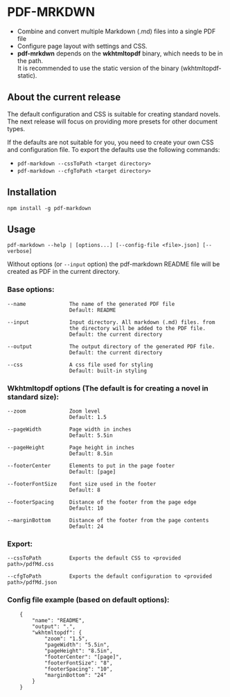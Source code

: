 
# PDF-MRKDWN

* Combine and convert multiple Markdown (.md) files into a single PDF file
* Configure page layout with settings and CSS.
* **pdf-mrkdwn** depends on the **wkhtmltopdf** binary, which needs to be in the path. \
  It is recommended to use the static version of the binary (wkhtmltopdf-static).

## About the current release

The default configuration and CSS is suitable for creating standard novels. The next release will focus on providing more presets for other document types.

If the defaults are not suitable for you, you need to create your own CSS and configuration file. To export the defaults use the following commands:

* `pdf-markdown --cssToPath <target directory>`
* `pdf-markdown --cfgToPath <target directory>`

## Installation

`npm install -g pdf-markdown`

## Usage

`pdf-markdown --help | [options...] [--config-file <file>.json] [--verbose]`

Without options (or `--input` option) the pdf-markdown README file will be created as PDF in the current directory.

### Base options:

```
--name              The name of the generated PDF file
                    Default: README

--input             Input directory. All markdown (.md) files. from
                    the directory will be added to the PDF file.
                    Default: the current directory

--output            The output directory of the generated PDF file.
                    Default: the current directory

--css               A css file used for styling
                    Default: built-in styling
```

### Wkhtmltopdf options (The default is for creating a novel in standard size):

```
--zoom              Zoom level
                    Default: 1.5

--pageWidth         Page width in inches
                    Default: 5.5in
    
--pageHeight        Page height in inches
                    Default: 8.5in

--footerCenter      Elements to put in the page footer
                    Default: [page]

--footerFontSize    Font size used in the footer
                    Default: 8

--footerSpacing     Distance of the footer from the page edge
                    Default: 10                    

--marginBottom      Distance of the footer from the page contents
                    Default: 24
```

### Export:

```
--cssToPath         Exports the default CSS to <provided path>/pdfMd.css

--cfgToPath         Exports the default configuration to <provided path>/pdfMd.json
```

### Config file example (based on default options):

```
    {
        "name": "README",
        "output": ".",
        "wkhtmltopdf": {
            "zoom": "1.5",
            "pageWidth": "5.5in",
            "pageHeight": "8.5in",
            "footerCenter": "[page]",
            "footerFontSize": "8",
            "footerSpacing": "10",
            "marginBottom": "24"
        }
    }
```
